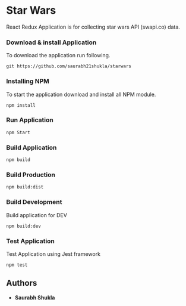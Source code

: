 # Star Wars

React Redux Application is for collecting star wars API (swapi.co) data.

### Download & install Application

To download the application run following.
```
git https://github.com/saurabh21shukla/starwars
```

### Installing NPM

To start the application download and install all NPM module.

```
npm install
```

### Run Application

```
npm Start
```

### Build Application

```
npm build
```

### Build Production

```
npm build:dist
```

### Build Development

Build application for DEV

```
npm build:dev
```

### Test Application

Test Application using Jest framework

```
npm test
```

## Authors

* **Saurabh Shukla** 

